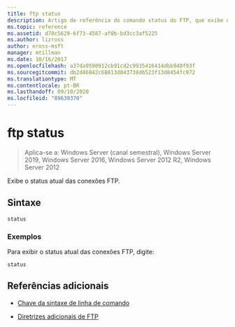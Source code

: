 ```yaml
---
title: ftp status
description: Artigo de referência do comando status do FTP, que exibe o status atual de suas conexões FTP.
ms.topic: reference
ms.assetid: d78c5629-6f73-4587-af0b-bd3cc3af5225
ms.author: lizross
author: eross-msft
manager: mtillman
ms.date: 10/16/2017
ms.openlocfilehash: a37da9590912cb91cd2c9935416414dbb940f93f
ms.sourcegitcommit: db2d46842c68813d043738d6523f13d8454fc972
ms.translationtype: MT
ms.contentlocale: pt-BR
ms.lasthandoff: 09/10/2020
ms.locfileid: "89639370"
---
```

# <a name="ftp-status"></a>ftp status

> Aplica-se a: Windows Server (canal semestral), Windows Server 2019, Windows Server 2016, Windows Server 2012 R2, Windows Server 2012

Exibe o status atual das conexões FTP.

## <a name="syntax"></a>Sintaxe

```
status
```

### <a name="examples"></a>Exemplos

Para exibir o status atual das conexões FTP, digite:

```
status
```

## <a name="additional-references"></a>Referências adicionais

- [Chave da sintaxe de linha de comando](command-line-syntax-key.md)

- [Diretrizes adicionais de FTP](/previous-versions/orphan-topics/ws.10/cc756013(v=ws.10))
